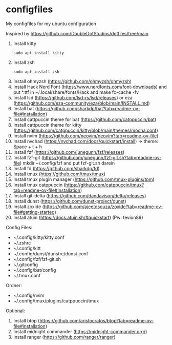 # configfiles
My configfiles for my ubuntu configuration

Inspired by https://github.com/DoubleDotStudios/dotfiles/tree/main

1. Install kitty
   ```
   sudo apt install kitty
   ```
2. Install zsh
   ```
   sudo apt install zsh
   ```
3. Install ohmyzsh (https://github.com/ohmyzsh/ohmyzsh)
4. Install Hack Nerd Font (https://www.nerdfonts.com/font-downloads) and put *.ttf in ~/.local/share/fonts/Hack and make fc-cache -fv
5. Install lsd (https://github.com/lsd-rs/lsd/releases) or eza (https://github.com/eza-community/eza/blob/main/INSTALL.md)
6. Install bat (https://github.com/sharkdp/bat?tab=readme-ov-file#installation)
7. Install cattpuccin theme for bat (https://github.com/catppuccin/bat)
8. Install cattpuccin theme for kitty (https://github.com/catppuccin/kitty/blob/main/themes/mocha.conf)
9. Install nvim (https://github.com/neovim/neovim?tab=readme-ov-file)
10. Install nvchad (https://nvchad.com/docs/quickstart/install) -> theme: Space + t + h
11. Install fzf (https://github.com/junegunn/fzf/releases)
12. Install fzf-git (https://github.com/junegunn/fzf-git.sh?tab=readme-ov-file) mkdir ~/.config/fzf and put fzf-git.sh darein
13. Install fd (https://github.com/sharkdp/fd)
14. Install tmux (https://github.com/tmux/tmux)
15. Install tmux plugin manager (https://github.com/tmux-plugins/tpm)
16. Install tmux catppuccin (https://github.com/catppuccin/tmux?tab=readme-ov-file#installation)
17. Install git-delta (https://github.com/dandavison/delta/releases)
18. Install dunst (https://github.com/dunst-project/dunst)
19. Install zoxide (https://github.com/ajeetdsouza/zoxide?tab=readme-ov-file#getting-started)
20. Install atuin (https://docs.atuin.sh/#quickstart) (Pw: tevion89)


Config Files:
- ~/.config/kitty/kitty.conf
- ~/.zshrc
- ~/.config/kitt
- ~/.config/dunst/dunstrc/dunst.conf
- ~/.config/fzf/fzf-git.sh
- ~/.gitconfig
- ~/.config/bat/config
- ~/.tmux.conf

Ordner:
- ~/.config/nvim
- ~/.config/tmux/plugins/catppuccin/tmux

Optional:
1. Install btop (https://github.com/aristocratos/btop?tab=readme-ov-file#installation)
2. Install midnight commander (https://midnight-commander.org/)
3. Install ranger (https://github.com/ranger/ranger)




